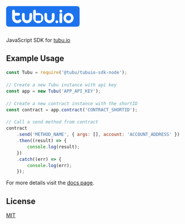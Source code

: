 <p align="left" style="margin: 10px 0 25px 0">
  <a href="https://github.com/tubuarge/folder-builder">
    <img alt="tubu.io logo" src="./logo.png" width="200"/>
  </a>
</p>

JavaScript SDK for [tubu.io](https://www.tubu.io)

## Example Usage

```js
const Tubu = require('@tubu/tubuio-sdk-node');

// Create a new Tubu instance with api key
const app = new Tubu('APP_API_KEY');

// Create a new contract instance with the shortID
const contract = app.contract('CONTRACT_SHORTID');

// Call a send method from contract
contract
    .send('METHOD_NAME', { args: [], account: 'ACCOUNT_ADDRESS' })
    .then((result) => {
        console.log(result);
    })
    .catch((err) => {
        console.log(err);
    });
```

For more details visit the [docs page](https://tubuarge.github.io/tubuio-sdk-docs/#/node).

## License

[MIT](LICENSE)
